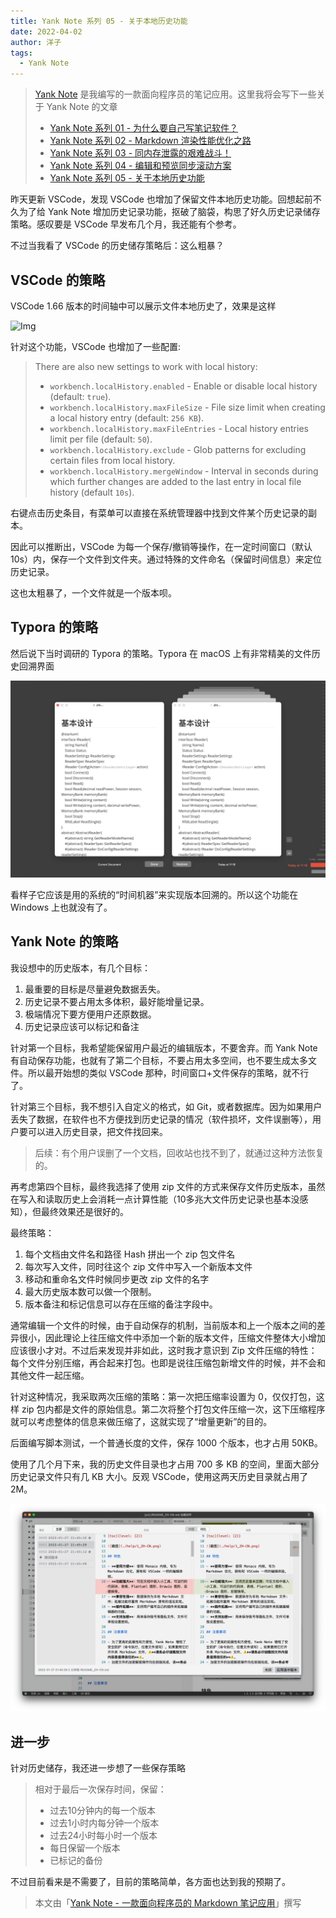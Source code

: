 ```yaml
---
title: Yank Note 系列 05 - 关于本地历史功能
date: 2022-04-02
author: 洋子
tags:
  - Yank Note
---
```


> [Yank Note](https://github.com/purocean/yn) 是我编写的一款面向程序员的笔记应用。这里我将会写下一些关于 Yank Note 的文章
> - [Yank Note 系列 01 - 为什么要自己写笔记软件？](/yank-note-01)
> - [Yank Note 系列 02 - Markdown 渲染性能优化之路](/yank-note-02)
> - [Yank Note 系列 03 - 同内存泄露的艰难战斗！](/yank-note-03)
> - [Yank Note 系列 04 - 编辑和预览同步滚动方案](/yank-note-04)
> - [Yank Note 系列 05 - 关于本地历史功能](/yank-note-05)

昨天更新 VSCode，发现 VSCode 也增加了保留文件本地历史功能。回想起前不久为了给 Yank Note 增加历史记录功能，抠破了脑袋，构思了好久历史记录储存策略。感叹要是 VSCode 早发布几个月，我还能有个参考。

不过当我看了 VSCode 的历史储存策略后：这么粗暴？

## VSCode 的策略

VSCode 1.66 版本的时间轴中可以展示文件本地历史了，效果是这样

![Img](./FILES/2022-04-02-yank-note-05.md/70a3b304.gif)

针对这个功能，VSCode 也增加了一些配置:

>There are also new settings to work with local history:
>
> + `workbench.localHistory.enabled` \- Enable or disable local history (default: `true`).
> + `workbench.localHistory.maxFileSize` \- File size limit when creating a local history entry (default: `256 KB`).
> + `workbench.localHistory.maxFileEntries` \- Local history entries limit per file (default: `50`).
> + `workbench.localHistory.exclude` \- Glob patterns for excluding certain files from local history.
> + `workbench.localHistory.mergeWindow` \- Interval in seconds during which further changes are added to the last entry in local file history (default `10s`).

右键点击历史条目，有菜单可以直接在系统管理器中找到文件某个历史记录的副本。

因此可以推断出，VSCode 为每一个保存/撤销等操作，在一定时间窗口（默认10s）内，保存一个文件到文件夹。通过特殊的文件命名（保留时间信息）来定位历史记录。

这也太粗暴了，一个文件就是一个版本呗。

## Typora 的策略

然后说下当时调研的 Typora 的策略。Typora 在 macOS 上有非常精美的文件历史回溯界面

![Img](./FILES/2022-04-02-yank-note-05.md/d15f9776.jpg)

看样子它应该是用的系统的“时间机器”来实现版本回溯的。所以这个功能在 Windows 上也就没有了。

## Yank Note 的策略

我设想中的历史版本，有几个目标：

1. 最重要的目标是尽量避免数据丢失。
2. 历史记录不要占用太多体积，最好能增量记录。
3. 极端情况下要方便用户还原数据。
4. 历史记录应该可以标记和备注

针对第一个目标，我希望能保留用户最近的编辑版本，不要舍弃。而 Yank Note 有自动保存功能，也就有了第二个目标，不要占用太多空间，也不要生成太多文件。所以最开始想的类似 VSCode 那种，时间窗口+文件保存的策略，就不行了。

针对第三个目标，我不想引入自定义的格式，如 Git，或者数据库。因为如果用户丢失了数据，在软件也不方便找到历史记录的情况（软件损坏，文件误删等），用户要可以进入历史目录，把文件找回来。

> 后续：有个用户误删了一个文档，回收站也找不到了，就通过这种方法恢复的。

再考虑第四个目标，最终我选择了使用 zip 文件的方式来保存文件历史版本，虽然在写入和读取历史上会消耗一点计算性能（10多兆大文件历史记录也基本没感知），但最终效果还是很好的。

最终策略：

1. 每个文档由文件名和路径 Hash 拼出一个 zip 包文件名
2. 每次写入文件，同时往这个 zip 文件中写入一个新版本文件
3. 移动和重命名文件时候同步更改 zip 文件的名字
4. 最大历史版本数可以做一个限制。
5. 版本备注和标记信息可以存在压缩的备注字段中。

通常编辑一个文件的时候，由于自动保存的机制，当前版本和上一个版本之间的差异很小，因此理论上往压缩文件中添加一个新的版本文件，压缩文件整体大小增加应该很小才对。不过后来发现并非如此，这时我才意识到 Zip 文件压缩的特性：每个文件分别压缩，再合起来打包。也即是说往压缩包新增文件的时候，并不会和其他文件一起压缩。

针对这种情况，我采取两次压缩的策略：第一次把压缩率设置为 0，仅仅打包，这样 zip 包内都是文件的原始信息。第二次将整个打包文件压缩一次，这下压缩程序就可以考虑整体的信息来做压缩了，这就实现了“增量更新”的目的。

后面编写脚本测试，一个普通长度的文件，保存 1000 个版本，也才占用 50KB。

使用了几个月下来，我的历史文件目录也才占用 700 多 KB 的空间，里面大部分历史记录文件只有几 KB 大小。反观 VSCode，使用这两天历史目录就占用了 2M。

![Img](./FILES/2022-04-02-yank-note-05.md/a49afec1.png)

## 进一步

针对历史储存，我还进一步想了一些保存策略

> 相对于最后一次保存时间，保留：
>
> - 过去10分钟内的每一个版本
> - 过去1小时内每分钟一个版本
> - 过去24小时每小时一个版本
> - 每日保留一个版本
> - 已标记的备份

不过目前看来是不需要了，目前的策略简单，各方面也达到我的预期了。

> 本文由「[Yank Note - 一款面向程序员的 Markdown 笔记应用](https://github.com/purocean/yn)」撰写
